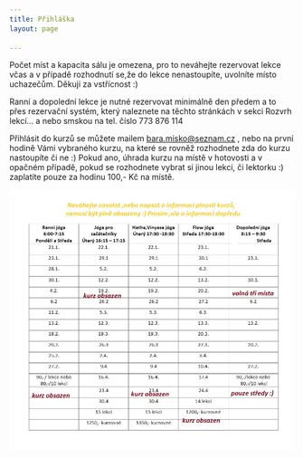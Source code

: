 ```yaml
---
title: Přihláška
layout: page

---
```

Počet míst a kapacita sálu je omezena, pro to neváhejte rezervovat lekce včas a v případě rozhodnutí se,že do lekce nenastoupíte, uvolníte místo uchazečům. Děkuji za vstřícnost :)

Ranní a dopolední lekce je nutné rezervovat minimálně den předem a to přes rezervační systém, který naleznete na těchto stránkách v sekci Rozvrh lekcí... a nebo smskou na tel. číslo 773 876 114

Přihlásit do kurzů se můžete mailem bara.misko@seznam.cz , nebo na první hodině Vámi vybraného kurzu, na které se rovněž rozhodnete zda do kurzu nastoupíte či ne :) Pokud ano, úhrada kurzu na místě v hotovosti a v opačném případě, pokud se rozhodnete vybrat si jinou lekci, či lektorku :) zaplatíte pouze za hodinu 100,- Kč na místě.

![](/uploads/jjj.jpg)